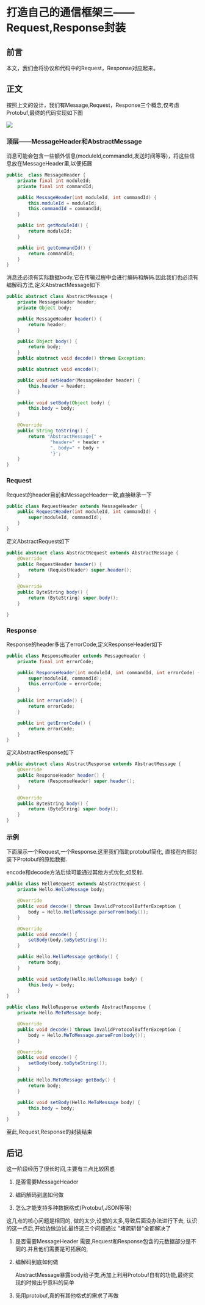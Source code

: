 # 打造自己的通信框架三——Request,Response封装

## 前言

本文，我们会将协议和代码中的Request，Response对应起来。

## 正文

按照上文的设计，我们有Message,Request，Response三个概念,仅考虑Protobuf,最终的代码实现如下图

![](./img/AbstractMessage.png)

### 顶层——MessageHeader和AbstractMessage

消息可能会包含一些额外信息(moduleId,commandId,发送时间等等)，将这些信息放在MessageHeader里,以便拓展

```java
public  class MessageHeader {
    private final int moduleId;
    private final int commandId;

    public MessageHeader(int moduleId, int commandId) {
        this.moduleId = moduleId;
        this.commandId = commandId;
    }

    public int getModuleId() {
        return moduleId;
    }

    public int getCommandId() {
        return commandId;
    }
}

```

消息还必须有实际数据body,它在传输过程中会进行编码和解码.因此我们也必须有编解码方法,定义AbstractMessage如下

```java
public abstract class AbstractMessage {
    private MessageHeader header;
    private Object body;

    public MessageHeader header() {
        return header;
    }

    public Object body() {
        return body;
    }
    public abstract void decode() throws Exception;

    public abstract void encode();

    public void setHeader(MessageHeader header) {
        this.header = header;
    }

    public void setBody(Object body) {
        this.body = body;
    }

    @Override
    public String toString() {
        return "AbstractMessage{" +
                "header=" + header +
                ", body=" + body +
                '}';
    }
}

```



### Request

Request的header目前和MessageHeader一致,直接继承一下

```java
public class RequestHeader extends MessageHeader {
    public RequestHeader(int moduleId, int commandId) {
        super(moduleId, commandId);
    }
}
```
定义AbstractRequest如下
```java
public abstract class AbstractRequest extends AbstractMessage {
    @Override
    public RequestHeader header() {
        return (RequestHeader) super.header();
    }

    @Override
    public ByteString body() {
        return (ByteString) super.body();
    }

}
```
### Response
Response的header多出了errorCode,定义ResponseHeader如下
```java
public class ResponseHeader extends MessageHeader {
    private final int errorCode;

    public ResponseHeader(int moduleId, int commandId, int errorCode) {
        super(moduleId, commandId);
        this.errorCode = errorCode;
    }

    public int errorCode() {
        return errorCode;
    }

    public int getErrorCode() {
        return errorCode;
    }
}
```

定义AbstractResponse如下

```java
public abstract class AbstractResponse extends AbstractMessage {
    @Override
    public ResponseHeader header() {
        return (ResponseHeader) super.header();
    }

    @Override
    public ByteString body() {
        return (ByteString) super.body();
    }
}
```



### 示例

下面展示一个Request,一个Response.这里我们借助protobuf简化, 直接在内部封装下Protobuf的原始数据.

encode和decode方法后续可能通过其他方式优化,如反射.

```java
public class HelloRequest extends AbstractRequest {
    private Hello.HelloMessage body;

    @Override
    public void decode() throws InvalidProtocolBufferException {
        body = Hello.HelloMessage.parseFrom(body());
    }

    @Override
    public void encode() {
        setBody(body.toByteString());
    }

    public Hello.HelloMessage getBody() {
        return body;
    }

    public void setBody(Hello.HelloMessage body) {
        this.body = body;
    }
}
```

```java
public class HelloResponse extends AbstractResponse {
    private Hello.MeToMessage body;

    @Override
    public void decode() throws InvalidProtocolBufferException {
        body = Hello.MeToMessage.parseFrom(body());
    }

    @Override
    public void encode() {
        setBody(body.toByteString());
    }

    public Hello.MeToMessage getBody() {
        return body;
    }

    public void setBody(Hello.MeToMessage body) {
        this.body = body;
    }
}
```

至此,Request,Response的封装结束

## 后记
这一阶段经历了很长时间,主要有三点比较困惑
1. 是否需要MessageHeader

2. 编码解码到底如何做

3. 怎么才能支持多种数据格式(Protobuf,JSON等等)

这几点的核心问题是相同的, 做的太少,设想的太多,导致后面没办法进行下去, 认识的这一点后,开始边做边试.最终这三个问题通过 "堵疏斩替"全都解决了

1. 是否需要MessageHeader
   需要,Request和Response包含的元数据部分是不同的.并且他们需要是可拓展的,

2. 编解码到底如何做

   AbstractMessage暴露body给子类,再加上利用Protobuf自有的功能,最终实现的时候出乎意料的简单

3.  先用protobuf,真的有其他格式的需求了再做

